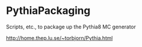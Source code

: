 PythiaPackaging
===============

Scripts, etc., to package up the Pythia8 MC generator

http://home.thep.lu.se/~torbjorn/Pythia.html
